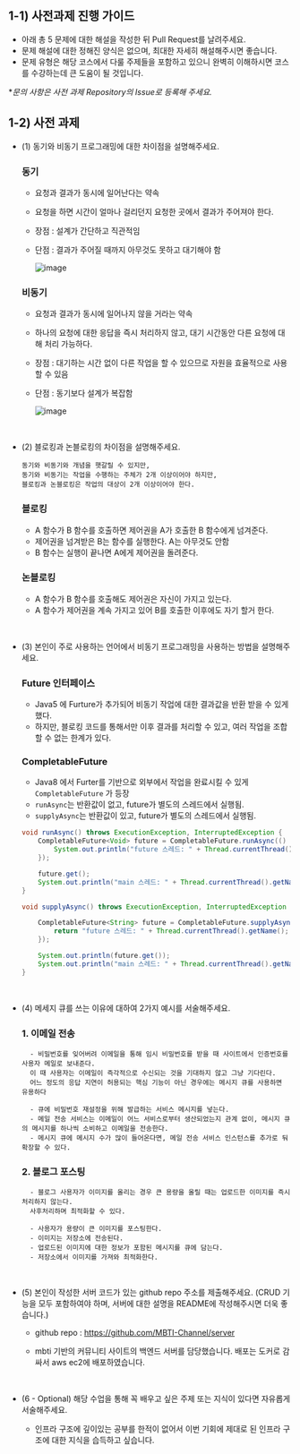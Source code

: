 ## 1-1) 사전과제 진행 가이드

- 아래 총 5 문제에 대한 해설을 작성한 뒤 Pull Request를 날려주세요.
- 문제 해설에 대한 정해진 양식은 없으며, 최대한 자세히 해설해주시면 좋습니다.
- 문제 유형은 해당 코스에서 다룰 주제들을 포함하고 있으니 완벽히 이해하시면 코스를 수강하는데 큰 도움이 될 것입니다.

**문의 사항은 사전 과제 Repository의 Issue로 등록해 주세요.*
  


## 1-2) 사전 과제

- (1) 동기와 비동기 프로그래밍에 대한 차이점을 설명해주세요.

    ### 동기
    - 요청과 결과가 동시에 일어난다는 약속
    - 요청을 하면 시간이 얼마나 걸리던지 요청한 곳에서 결과가 주어져야 한다.
    - 장점 : 설계가 간단하고 직관적임
    - 단점 : 결과가 주어질 때까지 아무것도 못하고 대기해야 함

        ![image](https://user-images.githubusercontent.com/37575974/203498511-fa4d2175-3ec4-402a-9c20-3df69f871795.png)

    ### 비동기
    - 요청과 결과가 동시에 일어나지 않을 거라는 약속
    - 하나의 요청에 대한 응답을 즉시 처리하지 않고, 대기 시간동안 다른 요청에 대해 처리 가능하다.
    - 장점 : 대기하는 시간 없이 다른 작업을 할 수 있으므로 자원을 효율적으로 사용할 수 있음
    - 단점 : 동기보다 설계가 복잡함

        ![image](https://user-images.githubusercontent.com/37575974/203498717-37a70fa0-198b-4152-841f-eaf1c898f9c8.png)

<br>

- (2) 블로킹과 논블로킹의 차이점을 설명해주세요.
    ```
    동기와 비동기와 개념을 햇갈릴 수 있지만, 
    동기와 비동기는 작업을 수행하는 주체가 2개 이상이어야 하지만, 
    블로킹과 논블로킹은 작업의 대상이 2개 이상이어야 한다.
    ```

    ### 블로킹
    - A 함수가 B 함수를 호출하면 제어권을 A가 호출한 B 함수에게 넘겨준다.
    - 제어권을 넘겨받은 B는 함수를 실행한다. A는 아무것도 안함
    - B 함수는 실행이 끝나면 A에게 제어권을 돌려준다. 

    ### 논블로킹
    - A 함수가 B 함수를 호출해도 제어권은 자신이 가지고 있는다.
    - A 함수가 제어권을 계속 가지고 있어 B를 호출한 이후에도 자기 할거 한다.

<br>

- (3) 본인이 주로 사용하는 언어에서 비동기 프로그래밍을 사용하는 방법을 설명해주세요.
    ### Future 인터페이스
    - Java5 에 Furture가 추가되어 비동기 작업에 대한 결과값을 반환 받을 수 있게 했다.
    - 하지만, 블로킹 코드를 통해서만 이후 결과를 처리할 수 있고, 여러 작업을 조합할 수 없는 한계가 있다.

    ### CompletableFuture
    - Java8 에서 Furter를 기반으로 외부에서 작업을 완료시킬 수 있게 `CompletableFuture` 가 등장
    - `runAsync`는 반환값이 없고, future가 별도의 스레드에서 실행됨.
    - `supplyAsync`는 반환값이 있고, future가 별도의 스레드에서 실행됨.

    ```java
    void runAsync() throws ExecutionException, InterruptedException {
        CompletableFuture<Void> future = CompletableFuture.runAsync(() -> {
            System.out.println("future 스레드: " + Thread.currentThread().getName());
        });

        future.get();
        System.out.println("main 스레드: " + Thread.currentThread().getName());
    }

    void supplyAsync() throws ExecutionException, InterruptedException {

        CompletableFuture<String> future = CompletableFuture.supplyAsync(() -> {
            return "future 스레드: " + Thread.currentThread().getName();
        });

        System.out.println(future.get());
        System.out.println("main 스레드: " + Thread.currentThread().getName());
    }
    ```

<br>

- (4) 메세지 큐를 쓰는 이유에 대하여 2가지 예시를 서술해주세요.

    ### 1. 이메일 전송
        - 비밀번호를 잊어버려 이메일을 통해 임시 비밀번호를 받을 때 사이트에서 인증번호를 사용자 메일로 보내준다.
        이 때 사용자는 이메일이 즉각적으로 수신되는 것을 기대하지 않고 그냥 기다린다.
        어느 정도의 응답 지연이 허용되는 핵심 기능이 아닌 경우에는 메시지 큐를 사용하면 유용하다

        - 큐에 비밀번호 재설정을 위해 발급하는 서비스 메시지를 넣는다.
        - 메일 전송 서비스는 이메일이 어느 서비스로부터 생산되었는지 관계 없이, 메시지 큐의 메시지를 하나씩 소비하고 이메일을 전송한다.
        - 메시지 큐에 메시지 수가 많이 들어온다면, 메일 전송 서비스 인스턴스를 추가로 둬 확장할 수 있다.

    ### 2. 블로그 포스팅
        - 블로그 사용자가 이미지를 올리는 경우 큰 용량을 올릴 때는 업로드한 이미지를 즉시 처리하지 않는다. 
        사후처리하며 최적화할 수 있다.
        
        - 사용자가 용량이 큰 이미지를 포스팅한다.
        - 이미지는 저장소에 전송된다.
        - 업로드된 이미지에 대한 정보가 포함된 메시지를 큐에 담는다.
        - 저장소에서 이미지를 가져와 최적화한다. 

<br>

- (5) 본인이 작성한 서버 코드가 있는 github repo 주소를 제출해주세요. (CRUD 기능을 모두 포함하여야 하며, 서버에 대한 설명을 README에 작성해주시면 더욱 좋습니다.) 

    - github repo : https://github.com/MBTI-Channel/server

    - mbti 기반의 커뮤니티 사이트의 백엔드 서버를 담당했습니다.
      배포는 도커로 감싸서 aws ec2에 배포하였습니다.


<br>

- (6 - Optional) 해당 수업을 통해 꼭 배우고 싶은 주제 또는 지식이 있다면 자유롭게 서술해주세요.

    - 인프라 구조에 깊이있는 공부를 한적이 없어서 이번 기회에 제대로 된 인프라 구조에 대한 지식을 습득하고 싶습니다.
